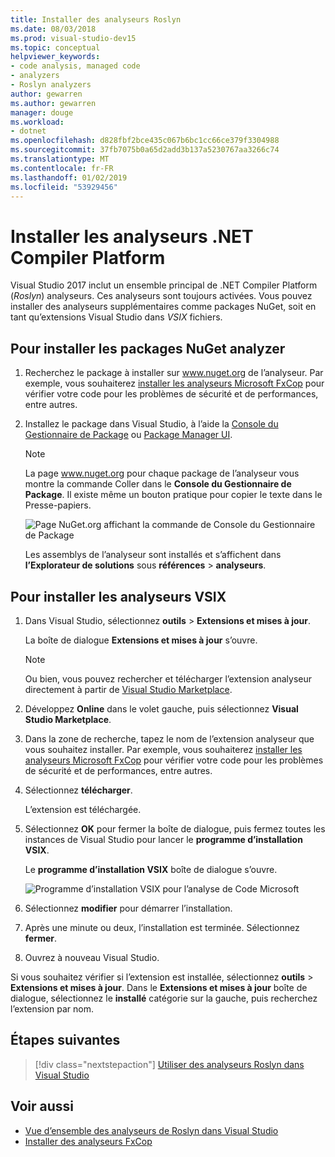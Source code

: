 ```yaml
---
title: Installer des analyseurs Roslyn
ms.date: 08/03/2018
ms.prod: visual-studio-dev15
ms.topic: conceptual
helpviewer_keywords:
- code analysis, managed code
- analyzers
- Roslyn analyzers
author: gewarren
ms.author: gewarren
manager: douge
ms.workload:
- dotnet
ms.openlocfilehash: d828fbf2bce435c067b6bc1cc66ce379f3304988
ms.sourcegitcommit: 37fb7075b0a65d2add3b137a5230767aa3266c74
ms.translationtype: MT
ms.contentlocale: fr-FR
ms.lasthandoff: 01/02/2019
ms.locfileid: "53929456"
---
```

# <a name="install-net-compiler-platform-analyzers"></a>Installer les analyseurs .NET Compiler Platform

Visual Studio 2017 inclut un ensemble principal de .NET Compiler Platform (*Roslyn*) analyseurs. Ces analyseurs sont toujours activées. Vous pouvez installer des analyseurs supplémentaires comme packages NuGet, soit en tant qu’extensions Visual Studio dans *VSIX* fichiers.

## <a name="to-install-nuget-analyzer-packages"></a>Pour installer les packages NuGet analyzer

1. Recherchez le package à installer sur www.nuget.org de l’analyseur. Par exemple, vous souhaiterez [installer les analyseurs Microsoft FxCop](install-fxcop-analyzers.md#to-install-fxcop-analyzers-as-a-nuget-package) pour vérifier votre code pour les problèmes de sécurité et de performances, entre autres.

2. Installez le package dans Visual Studio, à l’aide la [Console du Gestionnaire de Package](/nuget/quickstart/install-and-use-a-package-in-visual-studio#package-manager-console) ou [Package Manager UI](/nuget/quickstart/install-and-use-a-package-in-visual-studio#package-manager-console).

   > [!NOTE]
   > La page www.nuget.org pour chaque package de l’analyseur vous montre la commande Coller dans le **Console du Gestionnaire de Package**. Il existe même un bouton pratique pour copier le texte dans le Presse-papiers.
   > 
   > ![Page NuGet.org affichant la commande de Console du Gestionnaire de Package](media/nuget-install-command.png)

   Les assemblys de l’analyseur sont installés et s’affichent dans **l’Explorateur de solutions** sous **références** > **analyseurs**.

## <a name="to-install-vsix-analyzers"></a>Pour installer les analyseurs VSIX

1. Dans Visual Studio, sélectionnez **outils** > **Extensions et mises à jour**.

   La boîte de dialogue **Extensions et mises à jour** s’ouvre.

   > [!NOTE]
   > Ou bien, vous pouvez rechercher et télécharger l’extension analyseur directement à partir de [Visual Studio Marketplace](https://marketplace.visualstudio.com).

2. Développez **Online** dans le volet gauche, puis sélectionnez **Visual Studio Marketplace**.

3. Dans la zone de recherche, tapez le nom de l’extension analyseur que vous souhaitez installer. Par exemple, vous souhaiterez [installer les analyseurs Microsoft FxCop](install-fxcop-analyzers.md#to-install-fxcop-analyzers-as-a-vsix) pour vérifier votre code pour les problèmes de sécurité et de performances, entre autres.

4. Sélectionnez **télécharger**.

   L’extension est téléchargée.

5. Sélectionnez **OK** pour fermer la boîte de dialogue, puis fermez toutes les instances de Visual Studio pour lancer le **programme d’installation VSIX**.

   Le **programme d’installation VSIX** boîte de dialogue s’ouvre.

   ![Programme d’installation VSIX pour l’analyse de Code Microsoft](media/vsix-installer-code-analysis.png)

6. Sélectionnez **modifier** pour démarrer l’installation.

7. Après une minute ou deux, l’installation est terminée. Sélectionnez **fermer**.

8. Ouvrez à nouveau Visual Studio.

Si vous souhaitez vérifier si l’extension est installée, sélectionnez **outils** > **Extensions et mises à jour**. Dans le **Extensions et mises à jour** boîte de dialogue, sélectionnez le **installé** catégorie sur la gauche, puis recherchez l’extension par nom.

## <a name="next-steps"></a>Étapes suivantes

> [!div class="nextstepaction"]
> [Utiliser des analyseurs Roslyn dans Visual Studio](../code-quality/use-roslyn-analyzers.md)

## <a name="see-also"></a>Voir aussi

- [Vue d’ensemble des analyseurs de Roslyn dans Visual Studio](../code-quality/roslyn-analyzers-overview.md)
- [Installer des analyseurs FxCop](../code-quality/install-fxcop-analyzers.md)